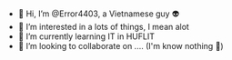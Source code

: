 - 👋 Hi, I’m @Error4403, a Vietnamese guy 👽
- 👀 I’m interested in a lots of things, I mean alot
- 🌱 I’m currently learning IT in HUFLIT 
- 💞️ I’m looking to collaborate on .... (I'm know nothing 🤦)

<!---
Error4403/Error4403 is a ✨ special ✨ repository because its `README.md` (this file) appears on your GitHub profile.
You can click the Preview link to take a look at your changes.
--->
